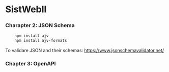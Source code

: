 # SistWebII

### Charapter 2: JSON Schema

```bash
    npm install ajv
    npm install ajv-formats
```
To validare JSON and their schemas: https://www.jsonschemavalidator.net/


### Chapter 3: OpenAPI

